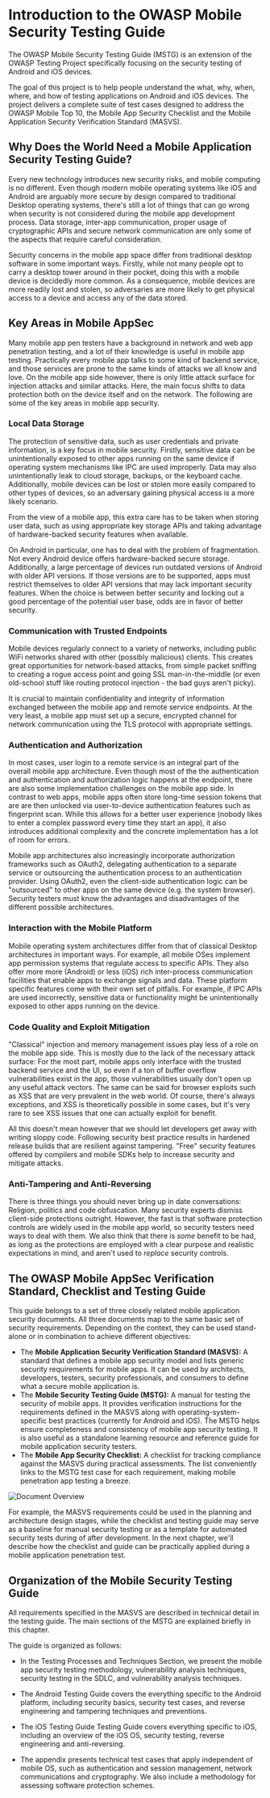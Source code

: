 # Introduction to the OWASP Mobile Security Testing Guide

The OWASP Mobile Security Testing Guide (MSTG) is an extension of the OWASP Testing Project specifically focusing on the security testing of Android and iOS devices.

The goal of this project is to help people understand the what, why, when, where, and how of testing applications on Android and iOS devices. The project delivers a complete suite of test cases designed to address the OWASP Mobile Top 10, the Mobile App Security Checklist and the Mobile Application Security Verification Standard (MASVS).

## Why Does the World Need a Mobile Application Security Testing Guide?

Every new technology introduces new security risks, and mobile computing is no different. Even though modern mobile operating systems like iOS and Android are arguably more secure by design compared to traditional Desktop operating systems, there's still a lot of things that can go wrong when security is not considered during the mobile app development process. Data storage, inter-app communication, proper usage of cryptographic APIs and secure network communication are only some of the aspects that require careful consideration.

Security concerns in the mobile app space differ from traditional desktop software in some important ways. Firstly, while not many people opt to carry a desktop tower around in their pocket, doing this with a mobile device is decidedly more common. As a consequence, mobile devices are more readily lost and stolen, so adversaries are more likely to get physical access to a device and access any of the data stored.

## Key Areas in Mobile AppSec

Many mobile app pen testers have a background in network and web app penetration testing, and a lot of their knowledge is useful in mobile app testing. Practically every mobile app talks to some kind of backend service, and those services are prone to the same kinds of attacks we all know and love. On the mobile app side however, there is only little attack surface for injection attacks and similar attacks. Here, the main focus shifts to data protection both on the device itself and on the network. The following are some of the key areas in mobile app security.

### Local Data Storage

The protection of sensitive data, such as user credentials and private information, is a key focus in mobile security. Firstly, sensitive data can be unintentionally exposed to other apps running on the same device if operating system mechanisms like IPC are used improperly. Data may also unintentionally leak to cloud storage, backups, or the keyboard cache. Additionally, mobile devices can be lost or stolen more easily compared to other types of devices, so an adversary gaining physical access is a more likely scenario.

From the view of a mobile app, this extra care has to be taken when storing user data, such as using appropriate key storage APIs and taking advantage of hardware-backed security features when available. 

On Android in particular, one has to deal with the problem of fragmentation. Not every Android device offers hardware-backed secure storage. Additionally, a large percentage of devices run outdated versions of Android with older API versions. If those versions are to be supported, apps must restrict themselves to older API versions that may lack important security features. When the choice is between better security and locking out a good percentage of the potential user base, odds are in favor of better security. 

### Communication with Trusted Endpoints

Mobile devices regularly connect to a variety of networks, including public WiFi networks shared with other (possibly malicious) clients. This creates great opportunities for network-based attacks, from simple packet sniffing to creating a rogue access point and going SSL man-in-the-middle (or even old-school stuff like routing protocol injection - the bad guys aren't picky).

It is crucial to maintain confidentiality and integrity of information exchanged between the mobile app and remote service endpoints. At the very least, a mobile app must set up a secure, encrypted channel for network communication using the TLS protocol with appropriate settings.

### Authentication and Authorization

In most cases, user login to a remote service is an integral part of the overall mobile app architecture. Even though most of the the authentication and authentication and authorization logic happens at the endpoint, there are also some implementation challenges on the mobile app side. In contrast to web apps, mobile apps often store long-time session tokens that are are then unlocked via user-to-device authentication features such as fingerprint scan. While this allows for a better user experience (nobody likes to enter a complex password every time they start an app), it also introduces additional complexity and the concrete implementation has a lot of room for errors. 

Mobile app architectures also increasingly incorporate authorization frameworks such as OAuth2, delegating authentication to a separate service or outsourcing the authentication process to an authentication provider. Using OAuth2, even the client-side authentication logic can be "outsourced" to other apps on the same device (e.g. the system browser). Security testers must know the advantages and disadvantages of the different possible architectures.

### Interaction with the Mobile Platform

Mobile operating system architectures differ from that of classical Desktop architectures in important ways. For example, all mobile OSes implement app permission systems that regulate access to specific APIs. They also offer more more (Android) or less (iOS) rich inter-process communication facilities that enable apps to exchange signals and data. These platform specific features come with their own set of pitfalls. For example, if IPC APIs are used incorrectly, sensitive data or functionality might be unintentionally exposed to other apps running on the device.

### Code Quality and Exploit Mitigation

"Classical" injection and memory management issues play less of a role on the mobile app side. This is mostly due to the lack of the necessary attack surface: For the most part, mobile apps only interface with the trusted backend service and the UI, so even if a ton of buffer overflow vulnerabilities exist in the app, those vulnerabilities usually don't open up any useful attack vectors. The same can be said for browser exploits such as XSS that are very prevalent in the web world. Of course, there's always exceptions, and XSS is theoretically possible in some cases, but it's very rare to see XSS issues that one can actually exploit for benefit.

All this doesn't mean however that we should let developers get away with writing sloppy code. Following security best practice results in hardened release builds that are resilient against tampering. "Free" security features offered by compilers and mobile SDKs help to increase security and mitigate attacks.

### Anti-Tampering and Anti-Reversing

There is three things you should never bring up in date conversations: Religion, politics and code obfuscation. Many security experts dismiss client-side protections outright. However, the fast is that software protection controls are widely used in the mobile app world, so security testers need ways to deal with them. We also think that there is *some* benefit to be had, as long as the protections are employed with a clear purpose and realistic expectations in mind, and aren't used to *replace* security controls.

## The OWASP Mobile AppSec Verification Standard, Checklist and Testing Guide

This guide belongs to a set of three closely related mobile application security documents. All three documents map to the same basic set of security requirements. Depending on the context, they can be used stand-alone or in combination to achieve different objectives:

* The **Mobile Application Security Verification Standard (MASVS):** A standard that defines a mobile app security model and lists generic security requirements for mobile apps. It can be used by architects, developers, testers, security professionals, and consumers to define what a secure mobile application is.
* The **Mobile Security Testing Guide (MSTG):** A manual for testing the security of mobile apps. It provides verification instructions for the requirements defined in the MASVS along with operating-system-specific best practices (currently for Android and iOS). The MSTG helps ensure completeness and consistency of mobile app security testing. It is also useful as a standalone learning resource and reference guide for mobile application security testers.
* The **Mobile App Security Checklist:** A checklist for tracking compliance against the MASVS during practical assessments. The list conveniently links to the MSTG test case for each requirement, making mobile penetration app testing a breeze.

![Document Overview](Images/Chapters/0x03/owasp-mobile-overview.jpg)

For example, the MASVS requirements could be used in the planning and architecture design stages, while the checklist and testing guide may serve as a baseline for manual security testing or as a template for automated security tests during of after development. In the next chapter, we'll describe how the checklist and guide can be practically applied during a mobile application penetration test.

## Organization of the Mobile Security Testing Guide

All requirements specified in the MASVS are described in technical detail in the testing guide. The main sections of the MSTG are explained briefly in this chapter.

The guide is organized as follows:

- In the Testing Processes and Techniques Section, we present the mobile app security testing methodology, vulnerability analysis techniques, security testing in the SDLC, and vulnerability analysis techniques.

- The Android Testing Guide covers the everything specific to the Android platform, including security basics, security test cases, and reverse engineering and tampering techniques and preventions.

- The iOS Testing Guide Testing Guide covers everything specific to iOS, including an overview of the iOS OS, security testing, reverse engineering and anti-reversing.

- The appendix presents technical test cases that apply independent of mobile OS, such as authentication and session management, network communications and cryptography. We also include a methodology for assessing software protection schemes.
